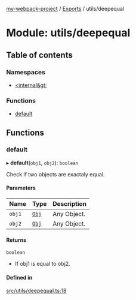 [my-webpack-project](../README.md) / [Exports](../modules.md) / utils/deepequal

# Module: utils/deepequal

## Table of contents

### Namespaces

- [&lt;internal\&gt;](utils_deepequal._internal_.md)

### Functions

- [default](utils_deepequal.md#default)

## Functions

### default

▸ **default**(`obj1`, `obj2`): `boolean`

Check if two objects are exactaly equal.

#### Parameters

| Name | Type | Description |
| :------ | :------ | :------ |
| `obj1` | [`Obj`](utils_deepequal._internal_.md#obj) | Any Object. |
| `obj2` | [`Obj`](utils_deepequal._internal_.md#obj) | Any Object. |

#### Returns

`boolean`

- If obj1 is equal to obj2.

#### Defined in

[src/utils/deepequal.ts:18](https://github.com/hitendrarao/location/blob/6f44bad/src/utils/deepequal.ts#L18)
